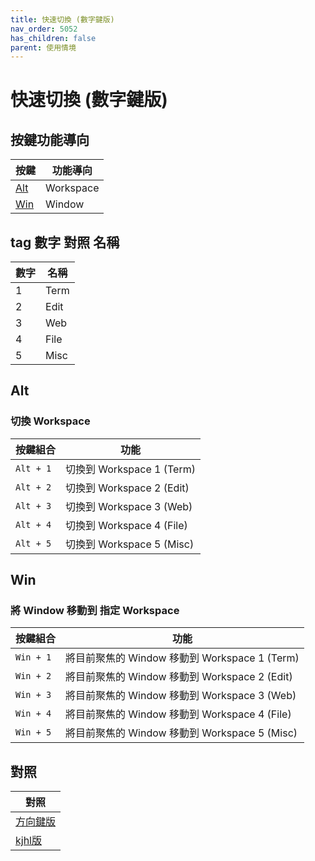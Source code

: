 ```yaml
---
title: 快速切換 (數字鍵版)
nav_order: 5052
has_children: false
parent: 使用情境
---
```



# 快速切換 (數字鍵版)


## 按鍵功能導向

| 按鍵 | 功能導向 |
| --- | --- |
| [Alt](#alt) | Workspace |
| [Win](#win) | Window |

## tag 數字 對照 名稱

| 數字 | 名稱 |
| --- | --- |
| 1 | Term |
| 2 | Edit |
| 3 | Web |
| 4 | File |
| 5 | Misc |


## Alt

### 切換 Workspace

| 按鍵組合 | 功能 |
| --- | --- |
| `Alt + 1` | 切換到 Workspace 1 (Term) |
| `Alt + 2` | 切換到 Workspace 2 (Edit) |
| `Alt + 3` | 切換到 Workspace 3 (Web) |
| `Alt + 4` | 切換到 Workspace 4 (File) |
| `Alt + 5` | 切換到 Workspace 5 (Misc) |


## Win

### 將 Window 移動到 指定 Workspace

| 按鍵組合 | 功能 |
| --- | --- |
| `Win + 1` | 將目前聚焦的 Window 移動到 Workspace 1 (Term) |
| `Win + 2` | 將目前聚焦的 Window 移動到 Workspace 2 (Edit) |
| `Win + 3` | 將目前聚焦的 Window 移動到 Workspace 3 (Web) |
| `Win + 4` | 將目前聚焦的 Window 移動到 Workspace 4 (File) |
| `Win + 5` | 將目前聚焦的 Window 移動到 Workspace 5 (Misc) |



## 對照

| 對照 |
| --- |
| [方向鍵版](quick-switch-by-arrow-key) |
| [kjhl版](quick-switch-by-kjhl-key) |
